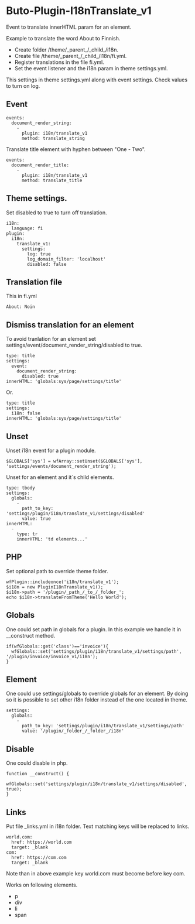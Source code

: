 # Buto-Plugin-I18nTranslate_v1


<p>Event to translate innerHTML param for an element.</p>


<p>Example to translate the word About to Finnish.</p>
<ul>
<li>Create folder /theme/_parent_/_child_/i18n.
<li>Create file /theme/_parent_/_child_/i18n/fi.yml.
<li>Register translations in the file fi.yml.
<li>Set the event listener and the i18n param in theme settings.yml.
</ul>
<p>This settings in theme settings.yml along with event settings. Check values to turn on log.</p>

## Event
```
events:
  document_render_string:
    -
      plugin: i18n/translate_v1
      method: translate_string

```
Translate title element with hyphen between "One - Two".
```
events:
  document_render_title:
    -
      plugin: i18n/translate_v1
      method: translate_title
```
## Theme settings.

Set disabled to true to turn off translation.

```
i18n:
  language: fi
plugin:
  i18n:
    translate_v1:
      settings:
        log: true
        log_domain_filter: 'localhost'
        disabled: false

```
## Translation file
<p>This in fi.yml</p>

```
About: Noin
```

## Dismiss translation for an element
<p>To avoid tranlation for an element set settings/event/document_render_string/disabled to true.</p>

```
type: title
settings:
  event:
    document_render_string:
      disabled: true
innerHTML: 'globals:sys/page/settings/title'
```
<p>Or.</p>

```
type: title
settings:
  i18n: false
innerHTML: 'globals:sys/page/settings/title'
```

## Unset
<p>Unset i18n event for a plugin module.</p>

```
$GLOBALS['sys'] = wfArray::setUnset($GLOBALS['sys'], 'settings/events/document_render_string');
```

Unset for an element and it´s child elements.

```
type: tbody
settings:
  globals:
    -
      path_to_key: 'settings/plugin/i18n/translate_v1/settings/disabled'
      value: true
innerHTML:
  -
    type: tr
    innerHTML: 'td elements...'
```


## PHP
Set optional path to override theme folder.
```
wfPlugin::includeonce('i18n/translate_v1');
$i18n = new PluginI18nTranslate_v1();
$i18n->path = '/plugin/_path_/_to_/_folder_';
echo $i18n->translateFromTheme('Hello World');

```

## Globals
One could set path in globals for a plugin. In this example we handle it in __construct method.

```
if(wfGlobals::get('class')=='invoice'){
  wfGlobals::set('settings/plugin/i18n/translate_v1/settings/path', '/plugin/invoice/invoice_v1/i18n');
}
```

## Element

One could use settings/globals to override globals for an element. By doing so it is possible to set other i18n folder instead of the one located in theme.

```
settings:
  globals:
    -
      path_to_key: 'settings/plugin/i18n/translate_v1/settings/path'
      value: '/plugin/_folder_/_folder_/i18n'
```

## Disable
One could disable in php.
````
function __construct() {
  wfGlobals::set('settings/plugin/i18n/translate_v1/settings/disabled', true);
}
````

## Links
Put file _links.yml in i18n folder.
Text matching keys will be replaced to links.
````
world.com:
  href: https://world.com
  target: _blank
com:
  href: https://com.com
  target: _blank
````
Note than in above example key world.com must become before key com.

Works on following elements.
- p
- div
- li
- span


